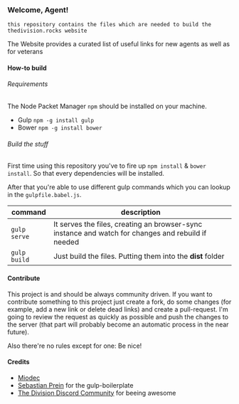 ### Welcome, Agent!
`this repository contains the files which are needed to build the thedivision.rocks website`

  The Website provides a curated list of useful links for new agents as well as for veterans

#### How-to build

###### Requirements
The Node Packet Manager `npm` should be installed on your machine.
  * Gulp `npm -g install gulp`
  * Bower `npm -g install bower`

###### Build the stuff
First time using this repository you've to fire up
`npm install` & `bower install`. So that every dependencies will be installed.

After that you're able to use different gulp commands which you can lookup in the `gulpfile.babel.js`.



| command | description |
|---|---|
| `gulp serve` | It serves the files, creating an browser-sync instance and watch for changes and rebuild if needed
| `gulp build` | Just build the files. Putting them into the **dist** folder |

#### Contribute
This project is and should be always community driven. If you want to contribute something to this project just       create a fork, do some changes (for example, add a new link or delete dead links) and create a pull-request. I'm going to review the request as quickly as possible and push the changes to the server (that part will probably become an automatic process in the near future).

Also there're no rules except for one: Be nice!

#### Credits
  * [Miodec]() 
  * [Sebastian Prein](https://github.com/mzdr) for the gulp-boilerplate
  * [The Division Discord Community]() for beeing awesome
